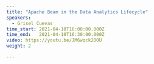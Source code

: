 ```yaml
---
title: "Apache Beam in the Data Analytics Lifecycle"
speakers:
  - Grisel Cuevas
time_start: 2021-04-10T16:00:00.000Z
time_end:   2021-04-10T16:30:00.000Z
video: https://youtu.be/JM6wqck2DOU
weight: 2

---
```




